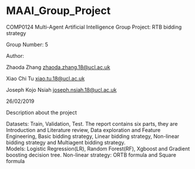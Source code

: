 # MAAI_Group_Project
COMP0124 Multi-Agent Artificial Intelligence Group Project: RTB bidding strategy

Group Number: 5

Author:

Zhaoda Zhang zhaoda.zhang.18@ucl.ac.uk

Xiao Chi Tu xiao.tu.18@ucl.ac.uk

Joseph Kojo Nsiah joseph.nsiah.18@ucl.ac.uk
 
 26/02/2019
 
 Description about the project
 
 Datasets: Train, Validation, Test.
 The report contains six parts, they are Introduction and Literature review, Data exploration and Feature Engineering, Basic bidding strategy, Linear bidding strategy, Non-linear bidding strategy and Multiagent bidding strategy.  
 Models: Logistic Regression(LR), Random Forest(RF), Xgboost and Gradient boosting decision tree.
 Non-linear strategy: ORTB formula and Square formula
